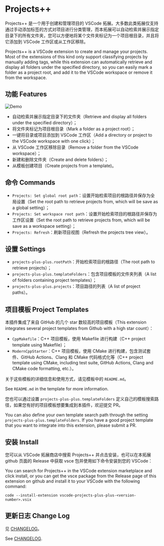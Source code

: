 # Projects++

Projects++ 是一个用于创建和管理项目的 VSCode 拓展。大多数此类拓展仅支持通过手动添加标签的方式对项目进行分类管理，而本拓展可以自动检索并展示指定目录下的所有文件夹，您可以方便地将某个文件夹标记为一个项目根目录，并且将它添加到 VSCode 工作区或从工作区移除。

Projects++ is a VSCode extension to create and manage your projects. Most of the extensions of this kind only support classifying projects by manually adding tags, while this extension can automatically retrieve and display all folders under the specified directory, so you can easily mark a folder as a project root, and add it to the VSCode workspace or remove it from the workspace.

## 功能 Features

![Demo](assets/demo.gif)

* 自动检索并展示指定目录下的文件夹（Retrieve and display all folders under the specified directory）；
* 将文件夹标记为项目根目录（Mark a folder as a project root）；
* 一键将目录或项目添加到 VSCode 工作区（Add a directory or project to the VSCode workspace with one click）；
* 从 VSCode 工作区移除目录（Remove a folder from the VSCode workspace）；
* 新建和删除文件夹（Create and delete folders）；
* 从模板创建项目（Create projects from a template)。

## 命令 Commands

* `Projects: Set global root path`：设置开始检索项目的根路径并保存为全局设置（Set the root path to retrieve projects from, which will be save as a global setting）；
* `Projects: Set workspace root path`：设置开始检索项目的根路径并保存为工作区设置（Set the root path to retrieve projects from, which will be save as a workspace setting）；
* `Projects: Refresh`：刷新项目视图（Refresh the projects tree view）。

## 设置 Settings

* `projects-plus-plus.rootPath`：开始检索项目的根路径（The root path to retrieve projects）；
* `projects-plus-plus.templateFolders`：包含项目模板的文件夹列表（A list of folders containing project templates）；
* `projects-plus-plus.projects`：项目路径的列表（A list of project paths）。

## 项目模板 Project Templates

本插件集成了来自 GitHub 的几个 star 数较高的项目模板（This extension integrates several project templates from Github with a high star count）：

* `CppMakefile`：C++ 项目模板，使用 Makefile 进行构建（C++ project template using Makefile）；
* `ModernCppStarter`：C++ 项目模板，使用 CMake 进行构建，包含测试套件、GitHub Actions、Clang 和 CMake 代码格式化等（C++ project template using CMake, including test suite, GitHub Actions, Clang and CMake code formatting, etc.）。

关于这些模板的详细信息和使用方式，请见模板中的 `README.md`。

See `README.md` in the template for more information.

您也可以通过设置 `projects-plus-plus.templateFolders` 定义自己的模板搜索路径，如果您有好的项目模板想要集成到本插件，欢迎提交 PR。

You can also define your own template search path through the setting `projects-plus-plus.templateFolders`. If you have a good project template that you want to integrate into this extension, please submit a PR.

## 安装 Install

您可以从 VSCode 拓展商店中搜索 Projects++ 并点击安装，也可以在本拓展 github 页面的 Release 中获取 vsce 包并使用如下命令安装到您的 VSCode：

You can search for Projects++ in the VSCode extension marketplace and click install, or you can get the vsce package from the Release page of this extension on github and install it to your VSCode with the following command:

```shell
code --install-extension vscode-projects-plus-plus-<version-number>.vsix
```

## 更新日志 Change Log

见 [CHANGELOG](./CHANGELOG.md)。

See [CHANGELOG](./CHANGELOG.md).
